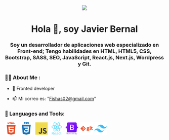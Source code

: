 <div id="header" align="center">
    <img src="https://media.giphy.com/media/BDS4AbOyhnkdliJybi/giphy.gif" width="200" />
    <h1 align="center">Hola 👋, soy Javier Bernal</h1>
    <h3 align="center">Soy un desarrollador de aplicaciones web especializado en Front-end; Tengo habilidades en HTML, HTML5, CSS, Bootstrap, SASS, SEO, JavaScript, React.js, Next.js, Wordpress y Git.</h3>
</div>

### 👨‍💻 About Me :

- 📝 Fronted developer

- 📫 Mi correo es: "Fishas02@gmail.com"


<div align="left">
    <h3>🔨 Languages and Tools:</h3>
    <div>
        <img src="https://github.com/devicons/devicon/blob/master/icons/html5/html5-plain-wordmark.svg" title="HTML5" alt="HTML" width="40" height="40"/>&nbsp;
        <img src="https://github.com/devicons/devicon/blob/master/icons/css3/css3-plain-wordmark.svg"  title="CSS3" alt="CSS" width="40" height="40"/>&nbsp;
        <img src="https://github.com/devicons/devicon/blob/master/icons/javascript/javascript-original.svg" title="JavaScript" alt="JavaScript" width="40" height="40"/>&nbsp;
        <img src="https://github.com/devicons/devicon/blob/master/icons/react/react-original-wordmark.svg" title="React" alt="React" width="40" height="40"/>&nbsp;
        <img src="https://github.com/devicons/devicon/blob/master/icons/bootstrap/bootstrap-original-wordmark.svg" title="Bootstrap" alt="Bootstrap" width="40" height="40"/>&nbsp;
        <img src="https://github.com/devicons/devicon/blob/master/icons/git/git-plain-wordmark.svg" title="Git" **alt="Git" width="40" height="40"/>
        <img src="https://github.com/devicons/devicon/blob/master/icons/tailwindcss/tailwindcss-original.svg" title="tailwindcss" **alt="tailwindcss" width="40" height="40"/>
</div>
</div>


